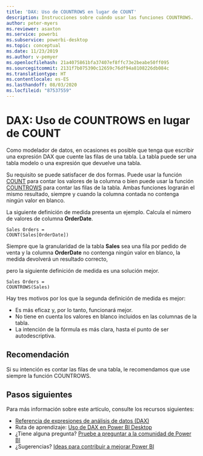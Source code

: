 ```yaml
---
title: 'DAX: Uso de COUNTROWS en lugar de COUNT'
description: Instrucciones sobre cuándo usar las funciones COUNTROWS.
author: peter-myers
ms.reviewer: asaxton
ms.service: powerbi
ms.subservice: powerbi-desktop
ms.topic: conceptual
ms.date: 11/23/2019
ms.author: v-pemyer
ms.openlocfilehash: 21a4075861bfa37407ef8ffc73e2beabe50ff095
ms.sourcegitcommit: 2131f7b075390c12659c76df94a8108226db084c
ms.translationtype: HT
ms.contentlocale: es-ES
ms.lasthandoff: 08/03/2020
ms.locfileid: "87537559"
---
```

# <a name="dax-use-countrows-instead-of-count"></a>DAX: Uso de COUNTROWS en lugar de COUNT

Como modelador de datos, en ocasiones es posible que tenga que escribir una expresión DAX que cuente las filas de una tabla. La tabla puede ser una tabla modelo o una expresión que devuelve una tabla.

Su requisito se puede satisfacer de dos formas. Puede usar la función [COUNT](/dax/count-function-dax) para contar los valores de la columna o bien puede usar la función [COUNTROWS](/dax/countrows-function-dax) para contar las filas de la tabla. Ambas funciones lograrán el mismo resultado, siempre y cuando la columna contada no contenga ningún valor en blanco.

La siguiente definición de medida presenta un ejemplo. Calcula el número de valores de columna **OrderDate**.

```dax
Sales Orders =
COUNT(Sales[OrderDate])
```

Siempre que la granularidad de la tabla **Sales** sea una fila por pedido de venta y la columna **OrderDate** no contenga ningún valor en blanco, la medida devolverá un resultado correcto,

pero la siguiente definición de medida es una solución mejor.

```dax
Sales Orders =
COUNTROWS(Sales)
```

Hay tres motivos por los que la segunda definición de medida es mejor:

- Es más eficaz y, por lo tanto, funcionará mejor.
- No tiene en cuenta los valores en blanco incluidos en las columnas de la tabla.
- La intención de la fórmula es más clara, hasta el punto de ser autodescriptiva.

## <a name="recommendation"></a>Recomendación

Si su intención es contar las filas de una tabla, le recomendamos que use siempre la función COUNTROWS.

## <a name="next-steps"></a>Pasos siguientes

Para más información sobre este artículo, consulte los recursos siguientes:

- [Referencia de expresiones de análisis de datos (DAX)](/dax/)
- Ruta de aprendizaje: [Uso de DAX en Power BI Desktop](https://docs.microsoft.com/learn/paths/dax-power-bi/)
- ¿Tiene alguna pregunta? [Pruebe a preguntar a la comunidad de Power BI](https://community.powerbi.com/)
- ¿Sugerencias? [Ideas para contribuir a mejorar Power BI](https://ideas.powerbi.com)
